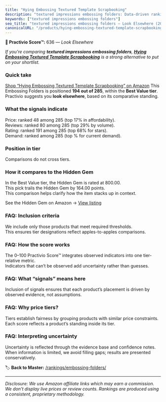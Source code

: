 ```yaml
---
title: "Hying Embossing Textured Template Scrapbooking"
description: "textured impressions embossing folders: Data-driven ranking using the Practivio Score™. Positioned by quality, value, demand, findability, momentum."
keywords: ["textured impressions embossing folders"]
seo_title: "textured impressions embossing folders — Look Elsewhere (2025)"
canonicalURL: "/products/hying-embossing-textured-template-scrapbooking-B0D9J52CBY/"
---
```


**🚫 Practivio Score™:** 636 — _Look Elsewhere_


*If you're comparing **textured impressions embossing folders**, **[Hying Embossing Textured Template Scrapbooking](https://www.amazon.com/dp/B0D9J52CBY?tag=practivio-20)** is a strong alternative to put on your shortlist.*
### Quick take
[Shop “Hying Embossing Textured Template Scrapbooking” on Amazon](https://www.amazon.com/dp/B0D9J52CBY?tag=practivio-20)
This Embossing Folders is positioned **194 out of 285**, within the **Best Value tier**.  
Practivio suggests you **look elsewhere**, based on its comparative standing.

### What the signals indicate
Price: ranked 48 among 285 (top 17% in affordability).  
Reviews: ranked 80 among 285 (top 29% by volume).  
Rating: ranked 191 among 285 (top 68% for stars).  
Demand: ranked  among 285 (top % for current demand).

### Position in tier
Comparisons do not cross tiers.

### How it compares to the Hidden Gem
In the Best Value tier, the Hidden Gem is rated at 800.00.  
This pick trails the Hidden Gem by 164.00 points.  
This comparison helps clarify how the item stacks up in context.  

See the Hidden Gem on Amazon → [View listing](https://www.amazon.com/dp/B09QKGPC84?tag=practivio-20)

### FAQ: Inclusion criteria
We include only those products that meet required thresholds.  
This ensures tier designations reflect apples-to-apples comparisons.

### FAQ: How the score works
The 0–100 Practivio Score™ integrates observed indicators into one tier-relative metric.  
Indicators that can’t be observed add uncertainty rather than guesses.

### FAQ: What “signals” means here
Inclusion of signals ensures that each product’s placement is driven by observed evidence, not assumptions.

### FAQ: Why price tiers?
Tiers establish fairness by grouping products with similar price constraints.  
Each score reflects a product’s standing inside its tier.

### FAQ: Interpreting uncertainty
Uncertainty is reflected through the evidence base and confidence notes.  
When information is limited, we avoid filling gaps; results are presented conservatively.


🏷️ **Back to Master:** [/rankings/embossing-folders/](/rankings/embossing-folders/)

---
_Disclosure: We use Amazon affiliate links which may earn a commission. We don’t display live prices or review counts. Rankings are produced using a consistent, proprietary methodology._

